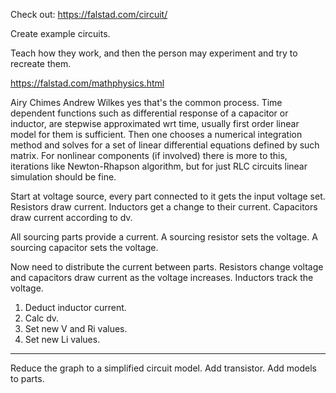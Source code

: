 Check out: https://falstad.com/circuit/

Create example circuits.

Teach how they work, and then the person may experiment and try to recreate them.

https://falstad.com/mathphysics.html


Airy Chimes
Andrew Wilkes yes that's the common process. Time dependent functions such as differential response of a capacitor or inductor, are stepwise approximated wrt time, usually first order linear model for them is sufficient. Then one chooses a numerical integration method and solves for a set of linear differential equations defined by such matrix. For nonlinear components (if involved) there is more to this, iterations like Newton-Rhapson algorithm, but for just RLC circuits linear simulation should be fine.

Start at voltage source, every part connected to it gets the input voltage set.
Resistors draw current.
Inductors get a change to their current.
Capacitors draw current according to dv.

All sourcing parts provide a current.
A sourcing resistor sets the voltage.
A sourcing capacitor sets the voltage.

Now need to distribute the current between parts.
Resistors change voltage and capacitors draw current as the voltage increases.
Inductors track the voltage.

1. Deduct inductor current.
2. Calc dv.
3. Set new V and Ri values.
4. Set new Li values.

----------------
Reduce the graph to a simplified circuit model.
Add transistor.
Add models to parts.
